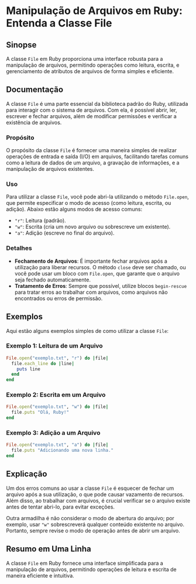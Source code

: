 <!--
Meta Description: # Manipulação de Arquivos em Ruby: Entenda a Classe File ## Sinopse A classe `File` em Ruby proporciona uma interface robusta para a manipulação de ar...
Meta Keywords: file, arquivos, arquivo, ruby, classe
-->

# Manipulação de Arquivos em Ruby: Entenda a Classe File

## Sinopse
A classe `File` em Ruby proporciona uma interface robusta para a manipulação de arquivos, permitindo operações como leitura, escrita, e gerenciamento de atributos de arquivos de forma simples e eficiente.

## Documentação
A classe `File` é uma parte essencial da biblioteca padrão do Ruby, utilizada para interagir com o sistema de arquivos. Com ela, é possível abrir, ler, escrever e fechar arquivos, além de modificar permissões e verificar a existência de arquivos.

### Propósito
O propósito da classe `File` é fornecer uma maneira simples de realizar operações de entrada e saída (I/O) em arquivos, facilitando tarefas comuns como a leitura de dados de um arquivo, a gravação de informações, e a manipulação de arquivos existentes.

### Uso
Para utilizar a classe `File`, você pode abri-la utilizando o método `File.open`, que permite especificar o modo de acesso (como leitura, escrita, ou adição). Abaixo estão alguns modos de acesso comuns:
- `"r"`: Leitura (padrão).
- `"w"`: Escrita (cria um novo arquivo ou sobrescreve um existente).
- `"a"`: Adição (escreve no final do arquivo).

### Detalhes
- **Fechamento de Arquivos**: É importante fechar arquivos após a utilização para liberar recursos. O método `close` deve ser chamado, ou você pode usar um bloco com `File.open`, que garante que o arquivo seja fechado automaticamente.
- **Tratamento de Erros**: Sempre que possível, utilize blocos `begin-rescue` para tratar erros ao trabalhar com arquivos, como arquivos não encontrados ou erros de permissão.

## Exemplos
Aqui estão alguns exemplos simples de como utilizar a classe `File`:

### Exemplo 1: Leitura de um Arquivo
```ruby
File.open("exemplo.txt", "r") do |file|
  file.each_line do |line|
    puts line
  end
end
```

### Exemplo 2: Escrita em um Arquivo
```ruby
File.open("exemplo.txt", "w") do |file|
  file.puts "Olá, Ruby!"
end
```

### Exemplo 3: Adição a um Arquivo
```ruby
File.open("exemplo.txt", "a") do |file|
  file.puts "Adicionando uma nova linha."
end
```

## Explicação
Um dos erros comuns ao usar a classe `File` é esquecer de fechar um arquivo após a sua utilização, o que pode causar vazamento de recursos. Além disso, ao trabalhar com arquivos, é crucial verificar se o arquivo existe antes de tentar abri-lo, para evitar exceções.

Outra armadilha é não considerar o modo de abertura do arquivo; por exemplo, usar `"w"` sobrescreverá qualquer conteúdo existente no arquivo. Portanto, sempre revise o modo de operação antes de abrir um arquivo.

## Resumo em Uma Linha
A classe `File` em Ruby fornece uma interface simplificada para a manipulação de arquivos, permitindo operações de leitura e escrita de maneira eficiente e intuitiva.